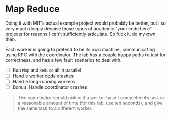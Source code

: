 # Map Reduce

Doing it with MIT's actual example project would probably be better, but I so very much deeply despise those types of academic "your code here" projects for reasons I can't sufficiently articulate. So fuck it, do my own then.

Each worker is going to pretend to be its own machine, communicating using RPC with the coordinator. The lab has a couple happy paths to test for correctness, and has a few fault scenarios to deal with.

- [ ] Run `Map` and `Reduce` all in parallel
- [ ] Handle worker code crashes
- [ ] Handle long-running workers
- [ ] Bonus: Handle coordinator crashes

> The coordinator should notice if a worker hasn't completed its task in a reasonable amount of time (for this lab, use ten seconds), and give the same task to a different worker.
